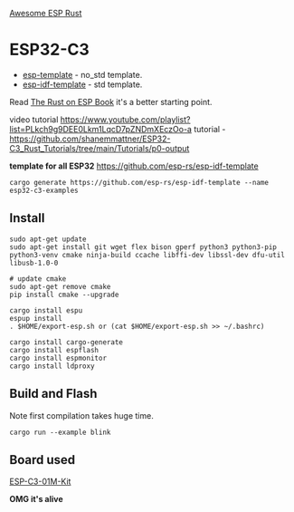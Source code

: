 
[Awesome ESP Rust](https://github.com/esp-rs/awesome-esp-rust)

# ESP32-C3

- [esp-template](https://github.com/esp-rs/esp-template)          - no_std template.
- [esp-idf-template](https://github.com/esp-rs/esp-idf-template)  - std template.
     

Read [The Rust on ESP Book](https://esp-rs.github.io/book/introduction.html) it's a better starting point.

video tutorial https://www.youtube.com/playlist?list=PLkch9g9DEE0Lkm1LqcD7pZNDmXEczOo-a
tutorial - https://github.com/shanemmattner/ESP32-C3_Rust_Tutorials/tree/main/Tutorials/p0-output

**template for all ESP32** https://github.com/esp-rs/esp-idf-template

    cargo generate https://github.com/esp-rs/esp-idf-template --name esp32-c3-examples
                     

## Install

    sudo apt-get update
    sudo apt-get install git wget flex bison gperf python3 python3-pip python3-venv cmake ninja-build ccache libffi-dev libssl-dev dfu-util libusb-1.0-0
     
    # update cmake                                      
    sudo apt-get remove cmake
    pip install cmake --upgrade

    cargo install espu
    espup install
    . $HOME/export-esp.sh or (cat $HOME/export-esp.sh >> ~/.bashrc)

    cargo install cargo-generate
    cargo install espflash
    cargo install espmonitor
    cargo install ldproxy
          

## Build and Flash

Note first compilation takes huge time.

    cargo run --example blink
     

## Board used

[ESP-C3-01M-Kit](https://docs.ai-thinker.com/_media/esp32/docs/esp-c3-01m-kit-v1.0_specification.pdf)
      
**OMG it's alive**
